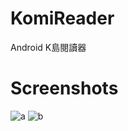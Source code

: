 # KomiReader
Android K島閱讀器

# Screenshots
![a](http://i.imgur.com/k1lmhZIl.png)
![b](http://i.imgur.com/EAN1u7ul.png)

